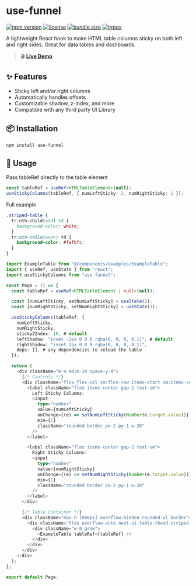 # use-funnel

[![npm version](https://img.shields.io/npm/v/use-funnel.svg)](https://www.npmjs.com/package/use-funnel)
[![license](https://img.shields.io/npm/l/use-funnel.svg)](LICENSE)
[![bundle size](https://img.shields.io/bundlephobia/minzip/use-funnel)](https://bundlephobia.com/package/use-funnel)
[![types](https://img.shields.io/npm/types/use-funnel.svg)](https://www.npmjs.com/package/use-funnel)

A lightweight React hook to make HTML table columns sticky on both left and right sides. Great for data tables and dashboards.

> 🎬 **[Live Demo](https://chinmay.annadate.in/demos/use-funnel)**

## ✨ Features

- Sticky left and/or right columns
- Automatically handles offsets
- Customizable shadow, z-index, and more
- Compatible with any third party UI Library

## 📦 Installation

```bash
npm install use-funnel
```

## 🚀 Usage
Pass tableRef directly to the table element

```typescript
const tableRef = useRef<HTMLTableElement>(null);
useStickyColumns(tableRef, { numLeftSticky: 2, numRightSticky: 1 });
```

Full example
```css
.striped-table {
  tr:nth-child(odd) td {
    background-color: white;
  }
  tr:nth-child(even) td {
    background-color: #fafbfc;
  }
}
```

```typescript
import ExampleTable from "@/components/examples/ExampleTable";
import { useRef, useState } from "react";
import useStickyColumns from "use-funnel";

const Page = () => {
  const tableRef = useRef<HTMLTableElement | null>(null);

  const [numLeftSticky, setNumLeftSticky] = useState(2);
  const [numRightSticky, setNumRightSticky] = useState(3);

  useStickyColumns(tableRef, {
    numLeftSticky,
    numRightSticky,
    stickyZIndex: 10, # default
    leftShadow: "inset -2px 0 0 0 rgba(0, 0, 0, 0.1)", # default
    rightShadow: "inset 2px 0 0 0 rgba(0, 0, 0, 0.1)",
    deps: [], # any dependencies to reload the table
  });

  return (
    <div className="m-4 md:m-20 space-y-4">
      {/* Controls */}
      <div className="flex flex-col sm:flex-row items-start sm:items-center gap-4">
        <label className="flex items-center gap-2 text-sm">
          Left Sticky Columns:
          <input
            type="number"
            value={numLeftSticky}
            onChange={(e) => setNumLeftSticky(Number(e.target.value))}
            min={1}
            className="rounded border px-2 py-1 w-20"
          />
        </label>

        <label className="flex items-center gap-2 text-sm">
          Right Sticky Columns:
          <input
            type="number"
            value={numRightSticky}
            onChange={(e) => setNumRightSticky(Number(e.target.value))}
            min={1}
            className="rounded border px-2 py-1 w-20"
          />
        </label>
      </div>

      {/* Table Container */}
      <div className="max-h-[600px] overflow-hidden rounded-xl border">
        <div className="flex overflow-auto next-ui-table-thead striped-table max-h-[600px]">
          <div className="w-0 grow">
            <ExampleTable tableRef={tableRef} />
          </div>
        </div>
      </div>
    </div>
  );
};

export default Page;
```

